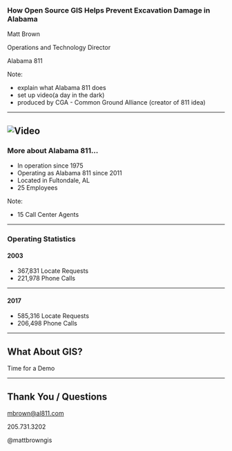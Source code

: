 ### How Open Source GIS Helps Prevent Excavation Damage in Alabama

Matt Brown

Operations and Technology Director

Alabama 811

Note:
 - explain what Alabama 811 does
 - set up video(a day in the dark)
 - produced by CGA - Common Ground Alliance (creator of 811 idea)
---
![Video](https://www.youtube.com/embed/phg5W55xCBw)
---
### More about Alabama 811...
- In operation since 1975
- Operating as Alabama 811 since 2011
- Located in Fultondale, AL
- 25 Employees

Note:
- 15 Call Center Agents

---

### Operating Statistics

#### 2003
- 367,831 Locate Requests
- 221,978 Phone Calls

---

#### 2017
- 585,316 Locate Requests
- 206,498 Phone Calls

---

## What About GIS?

Time for a Demo

---

## Thank You / Questions

mbrown@al811.com

205.731.3202

@mattbrowngis


